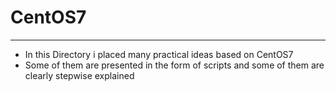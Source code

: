 # CentOS7
***
+ In this Directory i placed many practical ideas based on CentOS7 
+ Some of them are presented in the form of scripts and some of them are clearly stepwise explained 

